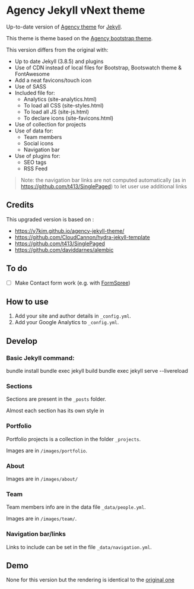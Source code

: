 # Agency Jekyll vNext theme

Up-to-date version of [Agency theme](https://github.com/y7kim/agency-jekyll-theme) for [Jekyll](http://jekyllrb.com/).

This theme is theme based on the [Agency bootstrap theme](https://startbootstrap.com/template-overviews/agency/).

This version differs from the original with:
* Up to date Jekyll (3.8.5) and plugins
* Use of CDN instead of local files for Bootstrap, Bootswatch theme & FontAwesome
* Add a neat favicons/touch icon
* Use of SASS
* Included file for:
   * Analytics (site-analytics.html)
   * To load all CSS (site-styles.html)
   * To load all JS (site-js.html)
   * To declare icons (site-favicons.html)
* Use of collection for projects
* Use of data for:
   * Team members
   * Social icons
   * Navigation bar
* Use of plugins for:
   * SEO tags
   * RSS Feed

> Note: the navigation bar links are not computed automatically (as in https://github.com/t413/SinglePaged) to let user use additional links

## Credits

This upgraded version is based on :

* https://y7kim.github.io/agency-jekyll-theme/
* https://github.com/CloudCannon/hydra-jekyll-template
* https://github.com/t413/SinglePaged
* https://github.com/daviddarnes/alembic

## To do

* [ ] Make Contact form work (e.g. with [FormSpree](https://formspree.io/))

## How to use

1. Add your site and author details in `_config.yml`.
2. Add your Google Analytics to `_config.yml`.

## Develop

### Basic Jekyll command:

   bundle install
   bundle exec jekyll build
   bundle exec jekyll serve --livereload
        

### Sections

Sections are present in the `_posts` folder.

Almost each section has its own style in 

### Portfolio 

Portfolio projects is a collection in the folder `_projects`.

Images are in `/images/portfolio`.

### About

Images are in `/images/about/`

### Team

Team members info are in the data file `_data/people.yml`.

Images are in `/images/team/`.

### Navigation bar/links

Links to include can be set in the file `_data/navigation.yml`.


## Demo

None for this version but the rendering is identical to the 
 [original one](https://y7kim.github.io/agency-jekyll-theme)

